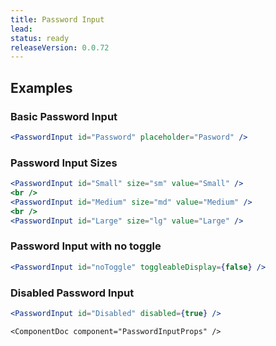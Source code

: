 ```yaml
---
title: Password Input
lead: 
status: ready
releaseVersion: 0.0.72
---
```


## Examples

### Basic Password Input

```.jsx
<PasswordInput id="Password" placeholder="Pasword" />
```

### Password Input Sizes

```.jsx
<PasswordInput id="Small" size="sm" value="Small" />
<br />
<PasswordInput id="Medium" size="md" value="Medium" />
<br />
<PasswordInput id="Large" size="lg" value="Large" />
```

### Password Input with no toggle

```.jsx
<PasswordInput id="noToggle" toggleableDisplay={false} />
```

### Disabled Password Input

```.jsx
<PasswordInput id="Disabled" disabled={true} />
```

```!jsx
<ComponentDoc component="PasswordInputProps" />
```

